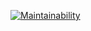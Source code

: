 [![Maintainability](https://api.codeclimate.com/v1/badges/aace2ae08dba61324afa/maintainability)](https://codeclimate.com/github/Mormur/frontend-project-lvl2/maintainability)